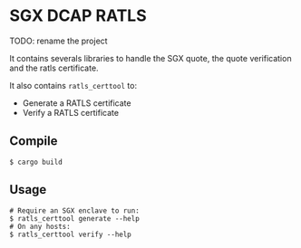 # SGX DCAP RATLS 

TODO: rename the project

It contains severals libraries to handle the SGX quote, the quote verification and the ratls certificate.

It also contains `ratls_certtool` to:
- Generate a RATLS certificate 
- Verify a RATLS certificate

## Compile

```console
$ cargo build
```

## Usage
```console
# Require an SGX enclave to run:
$ ratls_certtool generate --help
# On any hosts:
$ ratls_certtool verify --help
```